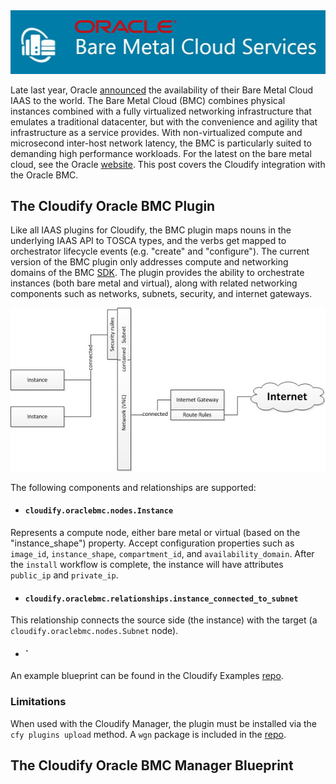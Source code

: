 <img src="https://github.com/dfilppi/posts/blob/master/images/bmc-plugin/oraclebmc.png" />

Late last year, Oracle [announced](https://blogs.oracle.com/cloud/entry/oracle_bare_metal_cloud_services) the availability of their Bare Metal Cloud IAAS to the world.  The Bare Metal Cloud (BMC) combines physical instances combined with a fully virtualized networking infrastructure that emulates a traditional datacenter, but with the convenience and agility that infrastructure as a service provides.  With non-virtualized compute and microsecond inter-host network latency, the BMC is particularly suited to demanding high performance workloads.  For the latest on the bare metal cloud, see the Oracle [website](https://cloud.oracle.com/en_US/bare-metal).  This post covers the Cloudify integration with the Oracle BMC.

## The Cloudify Oracle BMC Plugin

Like all IAAS plugins for Cloudify, the BMC plugin maps nouns in the underlying IAAS API to TOSCA types, and the verbs get mapped to orchestrator lifecycle events (e.g. "create" and "configure").  The current version of the BMC plugin only addresses compute and networking domains of the BMC [SDK](https://oracle-bare-metal-cloud-services-python-sdk.readthedocs.io/en/latest/).  The plugin provides the ability to orchestrate instances (both bare metal and virtual), along with related networking components such as networks, subnets, security, and internet gateways.

<img src="https://github.com/dfilppi/posts/blob/master/images/bmc-plugin/bmc-plugin-components.png" />

The following components and relationships are supported:

* #### `cloudify.oraclebmc.nodes.Instance`
Represents a compute node, either bare metal or virtual (based on the "instance_shape") property.  Accept configuration properties such as `image_id`, `instance_shape`, `compartment_id`, and `availability_domain`.  After the `install` workflow is complete, the instance will have attributes `public_ip` and `private_ip`.

* #### `cloudify.oraclebmc.relationships.instance_connected_to_subnet`
This relationship connects the source side (the instance) with the target (a `cloudify.oraclebmc.nodes.Subnet` node).

* #### `

An example blueprint can be found in the Cloudify Examples [repo](https://github.com/cloudify-examples/simple-kubernetes-blueprint/blob/master/bmc-blueprint.yaml).  

### Limitations

When used with the Cloudify Manager, the plugin must be installed via the `cfy plugins upload` method.  A `wgn` package is included in the [repo](https://github.com/cloudify-incubator/cloudify-oraclebmc-plugin).

## The Cloudify Oracle BMC Manager Blueprint

